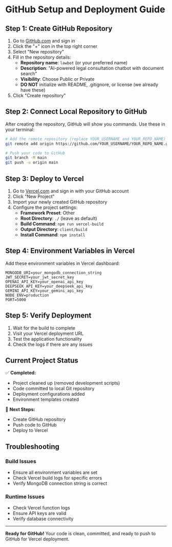 # GitHub Setup and Deployment Guide

## Step 1: Create GitHub Repository

1. Go to [GitHub.com](https://github.com) and sign in
2. Click the "+" icon in the top right corner
3. Select "New repository"
4. Fill in the repository details:
   - **Repository name**: `lawbot` (or your preferred name)
   - **Description**: "AI-powered legal consultation chatbot with document search"
   - **Visibility**: Choose Public or Private
   - **DO NOT** initialize with README, .gitignore, or license (we already have these)
5. Click "Create repository"

## Step 2: Connect Local Repository to GitHub

After creating the repository, GitHub will show you commands. Use these in your terminal:

```bash
# Add the remote repository (replace YOUR_USERNAME and YOUR_REPO_NAME)
git remote add origin https://github.com/YOUR_USERNAME/YOUR_REPO_NAME.git

# Push your code to GitHub
git branch -M main
git push -u origin main
```

## Step 3: Deploy to Vercel

1. Go to [Vercel.com](https://vercel.com) and sign in with your GitHub account
2. Click "New Project"
3. Import your newly created GitHub repository
4. Configure the project settings:
   - **Framework Preset**: Other
   - **Root Directory**: `./` (leave as default)
   - **Build Command**: `npm run vercel-build`
   - **Output Directory**: `client/build`
   - **Install Command**: `npm install`

## Step 4: Environment Variables in Vercel

Add these environment variables in Vercel dashboard:

```
MONGODB_URI=your_mongodb_connection_string
JWT_SECRET=your_jwt_secret_key
OPENAI_API_KEY=your_openai_api_key
DEEPSEEK_API_KEY=your_deepseek_api_key
GEMINI_API_KEY=your_gemini_api_key
NODE_ENV=production
PORT=5000
```

## Step 5: Verify Deployment

1. Wait for the build to complete
2. Visit your Vercel deployment URL
3. Test the application functionality
4. Check the logs if there are any issues

## Current Project Status

✅ **Completed:**
- Project cleaned up (removed development scripts)
- Code committed to local Git repository
- Deployment configurations added
- Environment templates created

🔄 **Next Steps:**
- Create GitHub repository
- Push code to GitHub
- Deploy to Vercel

## Troubleshooting

### Build Issues
- Ensure all environment variables are set
- Check Vercel build logs for specific errors
- Verify MongoDB connection string is correct

### Runtime Issues
- Check Vercel function logs
- Ensure API keys are valid
- Verify database connectivity

---

**Ready for GitHub!** Your code is clean, committed, and ready to push to GitHub for Vercel deployment.